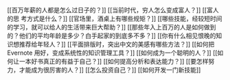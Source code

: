 [[百万年薪的人都是怎么过日子的？]]
[[当前时代，穷人怎么变成富人？]]
[[富人的思 考方式是什么？]]
[[官场里，酒桌上有哪些规矩？]]
[[哪些技能，经较短时间的学习，就可以给人的生活带来巨大帮助？]]
[[那些年入上百万的人是如何做到的？他们的平均年龄是多少？白手起家的到底多不多？]]
[[你有什么相见恨晚的知识想推荐给年轻人？]]
[[平面排版时，突出中文的美感有哪些方法？]]
[[如何把 Evernote 用好，变成系统性的知识管理工具？]]
[[如何成为一个聪明的人？]]
[[如何让一本好书真正的有益于自己？]]
[[如何提高分析和表达能力？]]
[[要怎样努力，才能成为很厉害的人？]]
[[怎么投资自己？]]
[[如何开发一门新技能]]